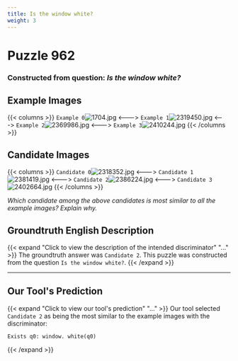 ```yaml
---
title: Is the window white?
weight: 3
---
```


# Puzzle 962
### Constructed from question: _Is the window white?_


## Example Images
{{< columns >}}
`Example 0`![1704.jpg](/gqa_images/1704.jpg)
<--->
`Example 1`![2319450.jpg](/gqa_images/2319450.jpg)
<--->
`Example 2`![2369986.jpg](/gqa_images/2369986.jpg)
<--->
`Example 3`![2410244.jpg](/gqa_images/2410244.jpg)
{{< /columns >}}

## Candidate Images
{{< columns >}}
`Candidate 0`![2318352.jpg](/gqa_images/2318352.jpg)
<--->
`Candidate 1`![2381419.jpg](/gqa_images/2381419.jpg)
<--->
`Candidate 2`![2386224.jpg](/gqa_images/2386224.jpg)
<--->
`Candidate 3`![2402664.jpg](/gqa_images/2402664.jpg)
{{< /columns >}}

*Which candidate among the above candidates is most similar to all the example images? Explain why.*

## Groundtruth English Description

{{< expand "Click to view the description of the intended discriminator" "..." >}}
The groundtruth answer was `Candidate 2`. This puzzle was constructed from the question `Is the window white?`.
{{< /expand >}}

---

## Our Tool's Prediction

{{< expand "Click to view our tool's prediction" "..." >}}
Our tool selected `Candidate 2` as being the most similar to the example images with the discriminator:
```plaintext
Exists q0: window. white(q0)
```
{{< /expand >}}
